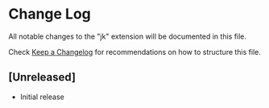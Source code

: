 # Change Log

All notable changes to the "jk" extension will be documented in this file.

Check [Keep a Changelog](http://keepachangelog.com/) for recommendations on how to structure this file.

## [Unreleased]

- Initial release
